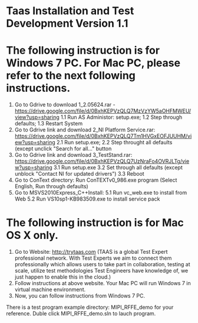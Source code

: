 # Taas Installation and Test Development Version 1.1

# The following instruction is for Windows 7 PC. For Mac PC, please refer to the next following instructions.

1. Go to Gdrive to download 1_2.05624.rar - https://drive.google.com/file/d/0BxhKEPVzQLQ7MzVzYW5aOHFMWEU/view?usp=sharing
 1.1 Run AS Administor: setup.exe; 1.2 Step through defaults; 1.3 Restart System
2. Go to Gdrive link and download 2_NI Platform Service.rar: https://drive.google.com/file/d/0BxhKEPVzQLQ7Tm1HVGxEOFJUUHM/view?usp=sharing
 2.1 Run setup.exe; 2.2 Step throught all defaults (except unclick "Search for all..." button  
3. Go to Gdrive link and download 3_TestStand.rar: https://drive.google.com/file/d/0BxhKEPVzQLQ7UzNraFo4OVRJLTg/view?usp=sharing
 3.1 Run setup.exe 3.2 Set through all defaults (except unblock "Contact NI for updated drivers") 3.3 Reboot
4. Go to ConText directory: Run ConTEXTv0_986.exe program (Select English, Run through defaults)
5. Go to MSVS2010Express_C++Install: 5.1 Run vc_web.exe to install from Web 5.2 Run VS10sp1-KB983509.exe to install service pack

# The following instruction is for Mac OS X only.

1. Go to Website: http://trytaas.com (TAAS is a global Test Expert professional network. With Test Experts we aim to connect them professionally which allows users to take part in collaboration, testing at scale, utilize test methodologies Test Engineers have knowledge of, we just happen to enable this in the cloud.)
2. Follow instructions at above website. Your Mac PC will run Windows 7 in virtual machine environment.
3. Now, you can follow instructions from Windows 7 PC.

There is a test program example directory: MIPI_RFFE_demo for your reference. Duble click MIPI_RFFE_demo.sln to lauch program.
